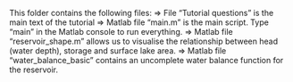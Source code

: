 This folder contains the following files:
=> File “Tutorial questions” is the main text of the tutorial
=> Matlab file “main.m” is the main script. Type “main” in the Matlab console to run everything.
=> Matlab file “reservoir_shape.m” allows us to visualise the relationship between head (water depth), storage and surface lake area.
=> Matlab file “water_balance_basic” contains an uncomplete water balance function for the reservoir.
